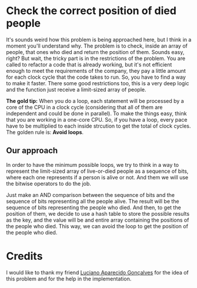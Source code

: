 # Check the correct position of died people

It's sounds weird how this problem is being approached here, but I think in a moment you'll understand why. The problem is to check, inside an array of people, that ones who died and return the position of them. Sounds easy, right? But wait, the tricky part is in the restrictions of the problem. You are called to refactor a code that is already working, but it's not efficient enough to meet the requirements of the company, they pay a little amount for each clock cycle that the code takes to run. So, you have to find a way to make it faster. There some good restrictions too, this is a very deep logic and the function just receive a limit-sized array of people.

**The gold tip:** When you do a loop, each statement will be processed by a core of the CPU in a clock cycle (considering that all of them are independent and could be done in parallel). To make the things easy, think that you are working in a one-core CPU. So, if you have a loop, every pace have to be multiplied to each inside strcution to get the total of clock cycles. The golden rule is: **Avoid loops**.

## Our approach

In order to have the minimum possible loops, we try to think in a way to represent the limit-sized array of live-or-died people as a sequence of bits, where each one represents if a person is alive or not. And them we will use the bitwise operators to do the job.

Just make an AND comparison between the sequence of bits and the sequence of bits representing all the people alive. The result will be the sequence of bits representing the people who died. And then, to get the position of them, we decide to use a hash table to store the possible results as the key, and the value will be and entire array containing the positions of the people who died. This way, we can avoid the loop to get the position of the people who died.

# Credits

I would like to thank my friend [Luciano Aparecido Gonçalves](https://www.linkedin.com/in/lucianoag) for the idea of this problem and for the help in the implementation.